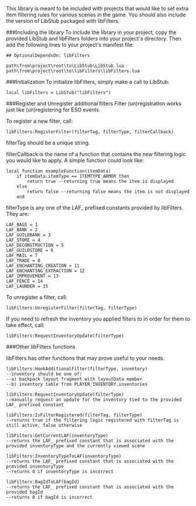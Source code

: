 This library is meant to be included with projects that would like to set extra item filtering rules for various scenes in the game. You should also include the version of LibStub packaged with libFilters.

###Including the library
To include the library in your project, copy the provided LibStub and libFilters folders into your project's directory. Then add the following lines to your project's manifest file:

    ## OptionalDependsOn: libFilters
    
    path\from\project\root\to\LibStub\LibStub.lua
    path\from\project\root\to\libFilters\libFilters.lua

###Initialization
To initialize libFilters, simply make a call to LibStub:

    local libFilters = LibStub("libFilters")
    
###Register and Unregister additional filters
Filter (un)registration works just like (un)registering for ESO events.

To register a new filter, call:

    libFilters:RegisterFilter(filterTag, filterType, filterCallback)
    
filterTag should be a unique string.

filterCallback is the name of a function that contains the new filtering logic you would like to apply. A simple function could look like:

    local function exampleFunction(itemData)
        if itemData.itemType == ITEMTYPE_ARMOR then
            return true --returning true means the item is displayed
        else
            return false --returning false means the item is not displayed
        end

filterType is any one of the LAF_ prefixed constants provided by libFilters. They are:

    LAF_BAGS = 1
    LAF_BANK = 2
    LAF_GUILDBANK = 3
    LAF_STORE = 4
    LAF_DECONSTRUCTION = 5
    LAF_GUILDSTORE = 6
    LAF_MAIL = 7
    LAF_TRADE = 8
    LAF_ENCHANTING_CREATION = 11
    LAF_ENCHANTING_EXTRACTION = 12
    LAF_IMPROVEMENT = 13
    LAF_FENCE = 14
    LAF_LAUNDER = 15

To unregister a filter, call:

    libFilters:UnregisterFilter(filterTag, filterType)

If you need to refresh the inventory you applied filters to in order for them to take effect, call:

    libFilters:RequestInventoryUpdate(filterType)
    
###Other libFilters functions

libFilters has other functions that may prove useful to your needs.

    libFilters:HookAdditionalFilter(filterType, inventory)
    --inventory should be one of:
    --a) backpack layout fragment with layoutData member
    --b) inventory table from PLAYER_INVENTORY.inventories
    
    libFilters:RequestInventoryUpdate(filterType)
    --manually request an update for the inventory tied to the provided LAF_ prefixed constant
    
    libFilters:IsFilterRegistered(filterTag, filterType)
    --returns true if the filtering logic registered with filterTag is still active, false otherwise
    
    libFilters:GetCurrentLAF(inventoryType)
    --returns the LAF_ prefixed constant that is associated with the provided inventoryType and the currently viewed scene
    
    libFilters:InventoryTypeToLAF(inventoryType)
    --returns the LAF_ prefixed constant that is associated with the provided inventoryType
    --returns 0 if inventoryType is incorrect
    
    libFilters:BagIdToLAF(bagId)
    --returns the LAF_ prefixed constant that is associated with the provided bagId
    --returns 0 if bagId is incorrect
